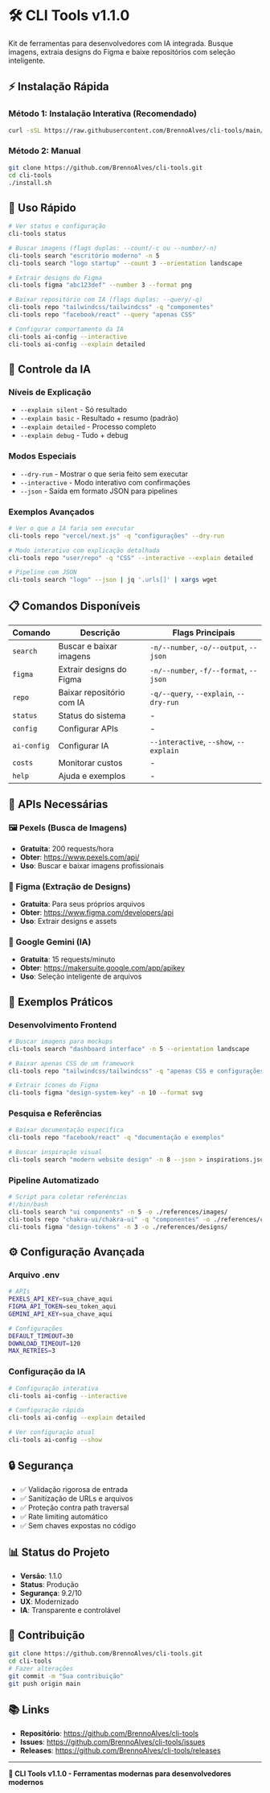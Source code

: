 # 🛠️ CLI Tools v1.1.0

Kit de ferramentas para desenvolvedores com IA integrada. Busque imagens, extraia designs do Figma e baixe repositórios com seleção inteligente.

## ⚡ Instalação Rápida

### Método 1: Instalação Interativa (Recomendado)
```bash
curl -sSL https://raw.githubusercontent.com/BrennoAlves/cli-tools/main/install-interactive.sh | bash
```

### Método 2: Manual
```bash
git clone https://github.com/BrennoAlves/cli-tools.git
cd cli-tools
./install.sh
```

## 🚀 Uso Rápido

```bash
# Ver status e configuração
cli-tools status

# Buscar imagens (flags duplas: --count/-c ou --number/-n)
cli-tools search "escritório moderno" -n 5
cli-tools search "logo startup" --count 3 --orientation landscape

# Extrair designs do Figma
cli-tools figma "abc123def" --number 3 --format png

# Baixar repositório com IA (flags duplas: --query/-q)
cli-tools repo "tailwindcss/tailwindcss" -q "componentes"
cli-tools repo "facebook/react" --query "apenas CSS"

# Configurar comportamento da IA
cli-tools ai-config --interactive
cli-tools ai-config --explain detailed
```

## 🤖 Controle da IA

### Níveis de Explicação
- `--explain silent` - Só resultado
- `--explain basic` - Resultado + resumo (padrão)
- `--explain detailed` - Processo completo
- `--explain debug` - Tudo + debug

### Modos Especiais
- `--dry-run` - Mostrar o que seria feito sem executar
- `--interactive` - Modo interativo com confirmações
- `--json` - Saída em formato JSON para pipelines

### Exemplos Avançados
```bash
# Ver o que a IA faria sem executar
cli-tools repo "vercel/next.js" -q "configurações" --dry-run

# Modo interativo com explicação detalhada
cli-tools repo "user/repo" -q "CSS" --interactive --explain detailed

# Pipeline com JSON
cli-tools search "logo" --json | jq '.urls[]' | xargs wget
```

## 📋 Comandos Disponíveis

| Comando | Descrição | Flags Principais |
|---------|-----------|------------------|
| `search` | Buscar e baixar imagens | `-n/--number`, `-o/--output`, `--json` |
| `figma` | Extrair designs do Figma | `-n/--number`, `-f/--format`, `--json` |
| `repo` | Baixar repositório com IA | `-q/--query`, `--explain`, `--dry-run` |
| `status` | Status do sistema | - |
| `config` | Configurar APIs | - |
| `ai-config` | Configurar IA | `--interactive`, `--show`, `--explain` |
| `costs` | Monitorar custos | - |
| `help` | Ajuda e exemplos | - |

## 🔑 APIs Necessárias

### 🖼️ Pexels (Busca de Imagens)
- **Gratuita**: 200 requests/hora
- **Obter**: https://www.pexels.com/api/
- **Uso**: Buscar e baixar imagens profissionais

### 🎨 Figma (Extração de Designs)
- **Gratuita**: Para seus próprios arquivos
- **Obter**: https://www.figma.com/developers/api
- **Uso**: Extrair designs e assets

### 🤖 Google Gemini (IA)
- **Gratuita**: 15 requests/minuto
- **Obter**: https://makersuite.google.com/app/apikey
- **Uso**: Seleção inteligente de arquivos

## 🎯 Exemplos Práticos

### Desenvolvimento Frontend
```bash
# Buscar imagens para mockups
cli-tools search "dashboard interface" -n 5 --orientation landscape

# Baixar apenas CSS de um framework
cli-tools repo "tailwindcss/tailwindcss" -q "apenas CSS e configurações"

# Extrair ícones do Figma
cli-tools figma "design-system-key" -n 10 --format svg
```

### Pesquisa e Referências
```bash
# Baixar documentação específica
cli-tools repo "facebook/react" -q "documentação e exemplos"

# Buscar inspiração visual
cli-tools search "modern website design" -n 8 --json > inspirations.json
```

### Pipeline Automatizado
```bash
# Script para coletar referências
#!/bin/bash
cli-tools search "ui components" -n 5 -o ./references/images/
cli-tools repo "chakra-ui/chakra-ui" -q "componentes" -o ./references/code/
cli-tools figma "design-tokens" -n 3 -o ./references/designs/
```

## ⚙️ Configuração Avançada

### Arquivo .env
```bash
# APIs
PEXELS_API_KEY=sua_chave_aqui
FIGMA_API_TOKEN=seu_token_aqui
GEMINI_API_KEY=sua_chave_aqui

# Configurações
DEFAULT_TIMEOUT=30
DOWNLOAD_TIMEOUT=120
MAX_RETRIES=3
```

### Configuração da IA
```bash
# Configuração interativa
cli-tools ai-config --interactive

# Configuração rápida
cli-tools ai-config --explain detailed

# Ver configuração atual
cli-tools ai-config --show
```

## 🔒 Segurança

- ✅ Validação rigorosa de entrada
- ✅ Sanitização de URLs e arquivos
- ✅ Proteção contra path traversal
- ✅ Rate limiting automático
- ✅ Sem chaves expostas no código

## 📊 Status do Projeto

- **Versão**: 1.1.0
- **Status**: Produção
- **Segurança**: 9.2/10
- **UX**: Modernizado
- **IA**: Transparente e controlável

## 🤝 Contribuição

```bash
git clone https://github.com/BrennoAlves/cli-tools.git
cd cli-tools
# Fazer alterações
git commit -m "Sua contribuição"
git push origin main
```

## 📚 Links

- **Repositório**: https://github.com/BrennoAlves/cli-tools
- **Issues**: https://github.com/BrennoAlves/cli-tools/issues
- **Releases**: https://github.com/BrennoAlves/cli-tools/releases

---

**🎯 CLI Tools v1.1.0 - Ferramentas modernas para desenvolvedores modernos**
